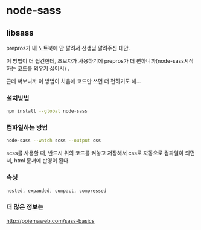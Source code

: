 # node-sass

## libsass

prepros가 내 노트북에 안 깔려서 선생님 알려주신 대안.

이 방법이 더 쉽긴한데, 초보자가 사용하기에  prepros가 더 편하니까(node-sass시작하는 코드를 외우기 싫어서) .

근데 써보니까 이 방법이 처음에 코드만 쓰면 더 편하기도 해...

### 설치방법

```bash
npm install --global node-sass
```



### 컴파일하는 방법

```bash
node-sass --watch scss --output css
```

scss를 사용할 때, 반드시 위의 코드를 켜놓고 저장해서 css로 자동으로 컴파일이 되면서, html 문서에 반영이 된다.



### 속성

```bash
nested, expanded, compact, compressed
```





### 더 많은 정보는

http://poiemaweb.com/sass-basics